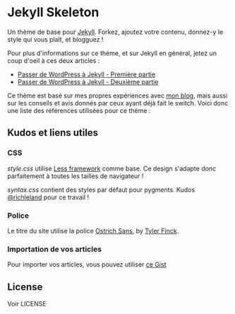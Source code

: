 # Jekyll Skeleton

Un thème de base pour [Jekyll](https://github.com/mojombo/jekyll/). Forkez, ajoutez votre contenu, donnez-y le style qui vous plaît, et blogguez !

Pour plus d'informations sur ce thème, et sur Jekyll en général, jetez un coup d'oeil à ces deux articles :

- [Passer de WordPress à Jekyll - Première partie](http://jeremy.tagada.hu/passer-de-wordpress-jekyll-premiere-partie/)
- [Passer de WordPress à Jekyll - Deuxième partie](http://jeremy.tagada.hu/passer-de-wordpress-jekyll-deuxieme-partie/)

Ce thème est basé sur mes propres expériences avec [mon blog](http://jeremy.tagada.hu), mais aussi sur les conseils et avis donnés par ceux ayant déjà fait le switch. Voici donc une liste des références utilisées pour ce thème :

## Kudos et liens utiles

### CSS

*style.css* utilise [Less framework](http://lessframework.com/) comme base. Ce design s'adapte donc parfaitement à toutes les tailles de navigateur !

*syntax.css* contient des styles par défaut pour pygments. Kudos [@richleland](https://github.com/richleland/pygments-css) pour ce travail !

### Police 

Le titre du site utilise la police [Ostrich Sans](http://www.theleagueofmoveabletype.com/fonts/18-ostrich-sans), by [Tyler Finck](http://www.sursly.com/).

### Importation de vos articles

Pour importer vos articles, vous pouvez utiliser [ce Gist](https://gist.github.com/500506)

## License

Voir LICENSE